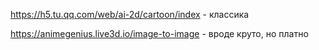 https://h5.tu.qq.com/web/ai-2d/cartoon/index - классика

https://animegenius.live3d.io/image-to-image - вроде круто, но платно
